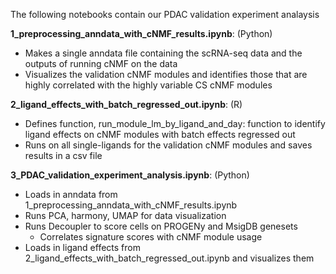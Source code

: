 The following notebooks contain our PDAC validation experiment analaysis

**1_preprocessing_anndata_with_cNMF_results.ipynb**: (Python)
- Makes a single anndata file containing the scRNA-seq data and the outputs of running cNMF on the data
- Visualizes the validation cNMF modules and identifies those that are highly correlated with the highly variable CS cNMF modules

**2_ligand_effects_with_batch_regressed_out.ipynb**: (R)
- Defines function, run_module_lm_by_ligand_and_day: function to identify ligand effects on cNMF modules with batch effects regressed out
- Runs on all single-ligands for the validation cNMF modules and saves results in a csv file

**3_PDAC_validation_experiment_analysis.ipynb**: (Python)
- Loads in anndata from 1_preprocessing_anndata_with_cNMF_results.ipynb
- Runs PCA, harmony, UMAP for data visualization
- Runs Decoupler to score cells on PROGENy and MsigDB genesets
    - Correlates signature scores with cNMF module usage
- Loads in ligand effects from 2_ligand_effects_with_batch_regressed_out.ipynb and visualizes them
